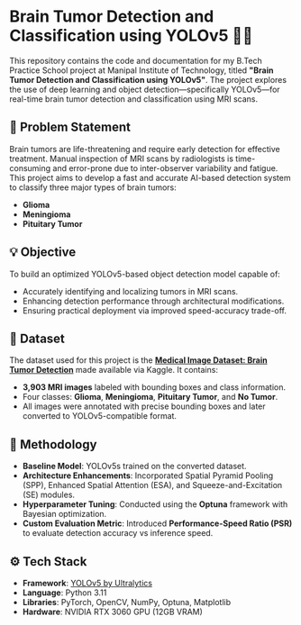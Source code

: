 # Brain Tumor Detection and Classification using YOLOv5 🎯🧠

This repository contains the code and documentation for my B.Tech Practice School project at Manipal Institute of Technology, titled **"Brain Tumor Detection and Classification using YOLOv5"**. The project explores the use of deep learning and object detection—specifically YOLOv5—for real-time brain tumor detection and classification using MRI scans.

## 🧪 Problem Statement
Brain tumors are life-threatening and require early detection for effective treatment. Manual inspection of MRI scans by radiologists is time-consuming and error-prone due to inter-observer variability and fatigue. This project aims to develop a fast and accurate AI-based detection system to classify three major types of brain tumors:
- **Glioma**
- **Meningioma**
- **Pituitary Tumor**

## 💡 Objective
To build an optimized YOLOv5-based object detection model capable of:
- Accurately identifying and localizing tumors in MRI scans.
- Enhancing detection performance through architectural modifications.
- Ensuring practical deployment via improved speed-accuracy trade-off.

## 📂 Dataset
The dataset used for this project is the [**Medical Image Dataset: Brain Tumor Detection**](https://www.kaggle.com/datasets/pkdarabi/medical-image-dataset-brain-tumor-detection/data) made available via Kaggle. It contains:
- **3,903 MRI images** labeled with bounding boxes and class information.
- Four classes: **Glioma**, **Meningioma**, **Pituitary Tumor**, and **No Tumor**.
- All images were annotated with precise bounding boxes and later converted to YOLOv5-compatible format.

## 🧠 Methodology
- **Baseline Model**: YOLOv5s trained on the converted dataset.
- **Architecture Enhancements**: Incorporated Spatial Pyramid Pooling (SPP), Enhanced Spatial Attention (ESA), and Squeeze-and-Excitation (SE) modules.
- **Hyperparameter Tuning**: Conducted using the **Optuna** framework with Bayesian optimization.
- **Custom Evaluation Metric**: Introduced **Performance-Speed Ratio (PSR)** to evaluate detection accuracy vs inference speed.


## ⚙️ Tech Stack
- **Framework**: [YOLOv5 by Ultralytics](https://github.com/ultralytics/yolov5)
- **Language**: Python 3.11
- **Libraries**: PyTorch, OpenCV, NumPy, Optuna, Matplotlib
- **Hardware**: NVIDIA RTX 3060 GPU (12GB VRAM)

